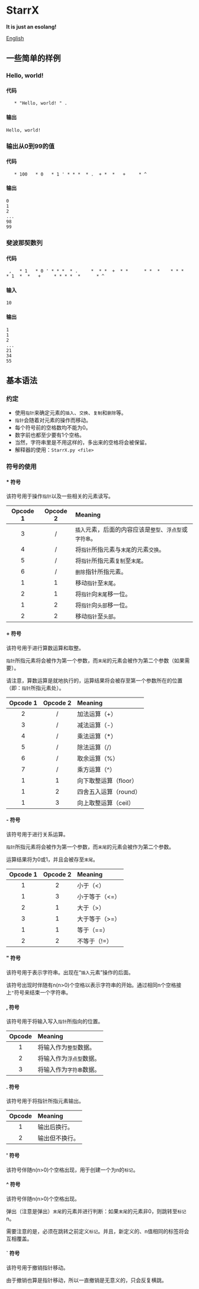 # StarrX #

**It is just an esolang!**

[English](./README.md)

## 一些简单的样例 ##

### Hello, world! ###

#### 代码 ####

```
   * "Hello, world! " .
```

#### 输出 ####

```
Hello, world!
```

### 输出从0到99的值 ###

#### 代码 ####

```
   * 100   * 0   * 1 ' * * *  * .  + *  *   +     * ^
```

#### 输出 ####

```
0
1
2
...
98
99
```

### 斐波那契数列 ###

#### 代码 ####

```
 ,   * 1   * 0 ' * * *  * .     *  * *  +  * *      * *  *    * * *   * 1  *  *   +     * * * *  *      * ^
```

#### 输入 ####

```
10
```

#### 输出 ####

```
1
1
2
...
21
34
55
```

## 基本语法 ##

### 约定 ###

* 使用`指针`来确定元素的`插入`、`交换`、`复制`和`删除`等。
* `指针`会随着对元素的操作而移动。
* 每个符号前的空格数均不能为0。
* 数字前也都至少要有1个空格。
* 当然，字符串里是不用这样的，多出来的空格将会被保留。
* 解释器的使用：`StarrX.py <file>`

### 符号的使用 ###

#### **\*** 符号 ####

该符号用于操作`指针`以及一些相关的元素读写。

|Opcode 1|Opcode 2|Meaning|
|:-:|:-:|:--|
|3|/|`插入`元素，后面的内容应该是`整型`、`浮点型`或`字符串`。|
|4|/|将`指针`所指元素与`末尾`的元素`交换`。|
|5|/|将`指针`所指元素`复制`至`末尾`。|
|6|/|`删除`指针所指元素。|
|1|1|移动`指针`至`末尾`。|
|2|1|将`指针`向`末尾`移一位。|
|1|2|将`指针`向`头部`移一位。|
|2|2|移动`指针`至`头部`。|

#### **+** 符号 ####

该符号用于进行算数运算和取整。

`指针`所指元素将会被作为第一个参数，而`末尾`的元素会被作为第二个参数（如果需要）。

请注意，算数运算是就地执行的，运算结果将会被存至第一个参数所在的位置（即：`指针`所指元素处）。

|Opcode 1|Opcode 2|Meaning|
|:-:|:-:|:--|
|2|/|加法运算（+）|
|3|/|减法运算（-）|
|4|/|乘法运算（*）|
|5|/|除法运算（/）|
|6|/|取余运算（%）|
|7|/|乘方运算（^）|
|1|1|向下取整运算（floor）|
|1|2|四舍五入运算（round）|
|1|3|向上取整运算（ceil）|

#### **-** 符号 ####

该符号用于进行关系运算。

`指针`所指元素将会被作为第一个参数，而`末尾`的元素会被作为第二个参数。

运算结果将为0或1，并且会被存至`末尾`。

|Opcode 1|Opcode 2|Meaning|
|:-:|:-:|:--|
|1|2|小于（<）|
|1|3|小于等于（<=）|
|2|1|大于（>）|
|3|1|大于等于（>=）|
|1|1|等于（==）|
|2|2|不等于（!=）|

#### **"** 符号 ####

该符号用于表示字符串。出现在“`插入`元素”操作的后面。

该符号出现时伴随有n(n>0)个空格以表示字符串的开始。通过相同n个空格接上`"`符号来结束一个字符串。

#### **,** 符号 ####

该符号用于将输入写入`指针`所指向的位置。

|Opcode|Meaning|
|:-:|:--|
|1|将输入作为`整型`数据。|
|2|将输入作为`浮点型`数据。|
|3|将输入作为`字符串`数据。|

#### **.** 符号 ####

该符号用于将指针所指元素输出。

|Opcode|Meaning|
|:-:|:--|
|1|输出后换行。|
|2|输出但不换行。|

#### **'** 符号 ####

该符号伴随n(n>0)个空格出现，用于创建一个为n的`标记`。

#### **^** 符号 ####

该符号伴随n(n>0)个空格出现。

弹出（注意是弹出）`末尾`的元素并进行判断：如果`末尾`的元素非0，则跳转至`标记`n。

需要注意的是，必须在跳转之前定义`标记`。并且，新定义的、n值相同的标签将会互相覆盖。

#### **\`** 符号 ####

该符号用于撤销指针移动。

由于撤销也算是指针移动，所以一直撤销是无意义的，只会反复横跳。

